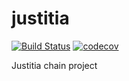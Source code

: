# justitia

[![Build Status](https://circleci.com/gh/DSiSc/justitia/tree/master.svg?style=shield)](https://circleci.com/gh/DSiSc/justitia/tree/master)
[![codecov](https://codecov.io/gh/DSiSc/justitia/branch/master/graph/badge.svg)](https://codecov.io/gh/DSiSc/justitia)

Justitia chain project 
